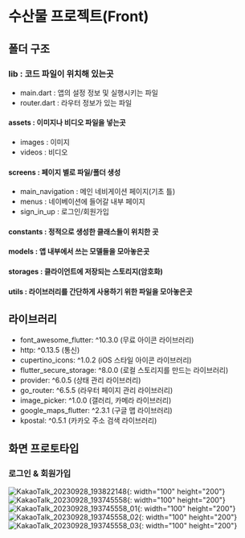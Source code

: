 # 수산물 프로젝트(Front)

## 폴더 구조

### lib : 코드 파일이 위치해 있는곳

- main.dart : 앱의 설정 정보 및 실행시키는 파일
- router.dart : 라우터 정보가 있는 파일

#### assets : 이미지나 비디오 파일을 넣는곳

- images : 이미지
- videos : 비디오

#### screens : 페이지 별로 파일/폴더 생성

- main_navigation : 메인 네비게이션 페이지(기초 틀)
- menus : 네이베이션에 들어갈 내부 페이지
- sign_in_up : 로그인/회원가입

#### constants : 정적으로 생성한 클래스들이 위치한 곳

#### models : 앱 내부에서 쓰는 모델들을 모아놓은곳

#### storages : 클라이언트에 저장되는 스토리지(암호화)

#### utils : 라이브러리를 간단하게 사용하기 위한 파일을 모아놓은곳

## 라이브러리

- font_awesome_flutter: ^10.3.0 (무료 아이콘 라이브러리)
- http: ^0.13.5 (통신)
- cupertino_icons: ^1.0.2 (iOS 스타일 아이콘 라이브러리)
- flutter_secure_storage: ^8.0.0 (로컬 스토리지를 만드는 라이브러리)
- provider: ^6.0.5 (상태 관리 라이브러리)
- go_router: ^6.5.5 (라우터 페이지 관리 라이브러리)
- image_picker: ^1.0.0 (갤러리, 카메라 라이브러리)
- google_maps_flutter: ^2.3.1 (구글 맵 라이브러리)
- kpostal: ^0.5.1 (카카오 주소 검색 라이브러리)

## 화면 프로토타입
### 로그인 & 회원가입

![KakaoTalk_20230928_193822148](https://github.com/SWAG-2023ICT/marine_front/assets/77985708/62408601-cf7e-4f03-8515-5779cdfee3d2){: width="100" height="200"}
![KakaoTalk_20230928_193745558](https://github.com/SWAG-2023ICT/marine_front/assets/77985708/1d5591dc-ccc0-4c41-a758-90ed79bd6d64){: width="100" height="200"}
![KakaoTalk_20230928_193745558_01](https://github.com/SWAG-2023ICT/marine_front/assets/77985708/ca2813ac-335e-4bc0-a3bf-4fe99127bec5){: width="100" height="200"}
![KakaoTalk_20230928_193745558_02](https://github.com/SWAG-2023ICT/marine_front/assets/77985708/488b0d59-b71d-48c8-ad6f-fe2834299fae){: width="100" height="200"}
![KakaoTalk_20230928_193745558_03](https://github.com/SWAG-2023ICT/marine_front/assets/77985708/b9e32f08-f040-4680-8162-d6a90afc460d){: width="100" height="200"}

